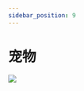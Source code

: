 ```yaml
---
sidebar_position: 9
---
```


# 宠物
<image src="sc-dialog/dog" ratio="0.5" ribbon="Day 9" />
<dialog>
# Do you have any pets?
## No, I don't. What about you?
# I have a dog. I [rescued/v.] him from the dog [shelter/n./2] three years ago.
He's five years old.
## what [breed/n.] is he?
# He's a Golden Retriever.
## That's nice. I would like a dog but my [landlord/n.] does not allow pets.
It's written in my apartment [lease/n./2].
# I'm sorry to hear that.
## That's OK. At least I save money by not buying dog food or paying vet bills.
# Maybe you can [dog-sit/v.] for me when I'm away this summer.
## Sure! I'd be happy to, as long as you're willing to pay.
</dialog>
